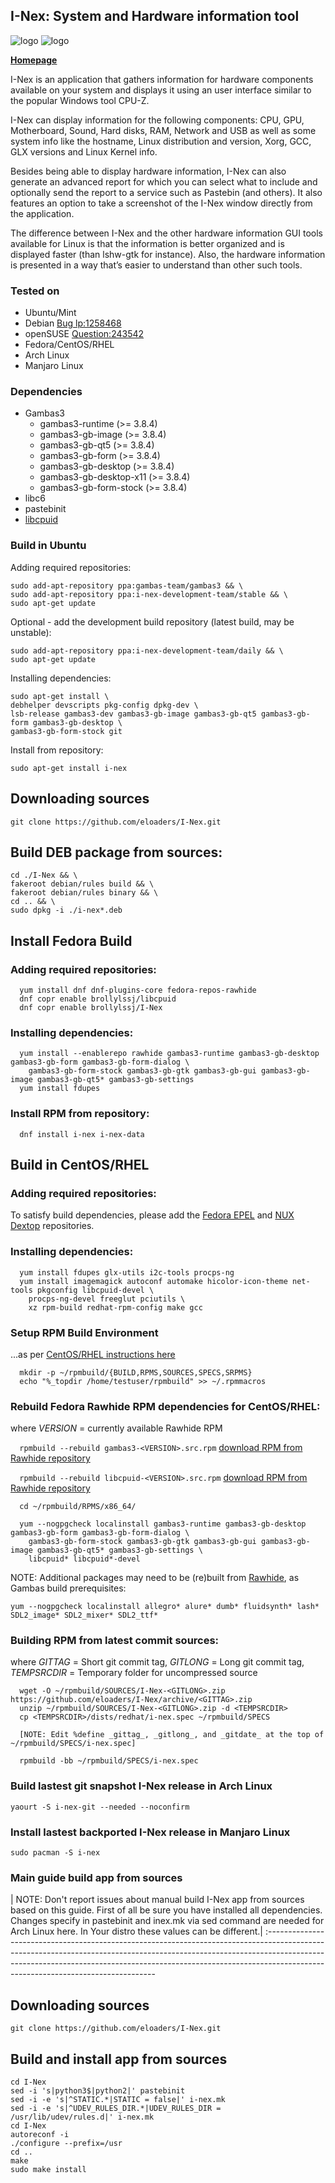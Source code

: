 ## I-Nex: System and Hardware information tool

<p align="left">
  <img src="https://raw.githubusercontent.com/eloaders/I-Nex/master/I-Nex/i-nex/logo/i-nex.0.4.x.png" alt="logo"/> <img src="http://wstaw.org/m/2014/02/24/02202014003011573_1.png" alt="logo"/>
</p>

**[Homepage](http://i-nex.linux.pl/)**

I-Nex is an application that gathers information for hardware components available on your system and displays it using an user interface similar to the popular Windows tool CPU-Z.

I-Nex can display information for the following components: CPU, GPU, Motherboard, Sound, Hard disks, RAM, Network and USB as well as some system info like the hostname, Linux distribution and version, Xorg, GCC, GLX versions and Linux Kernel info.

Besides being able to display hardware information, I-Nex can also generate an advanced report for which you can select what to include and optionally send the report to a service such as Pastebin (and others). It also features an option to take a screenshot of the I-Nex window directly from the application.

The difference between I-Nex and the other hardware information GUI tools available for Linux is that the information is better organized and is displayed faster (than lshw-gtk for instance). Also, the hardware information is presented in a way that’s easier to understand than other such tools.

### Tested on

* Ubuntu/Mint
* Debian [Bug lp:1258468](https://bugs.launchpad.net/i-nex/+bug/1258468)
* openSUSE [Question:243542](https://answers.launchpad.net/i-nex/+question/243542)
* Fedora/CentOS/RHEL
* Arch Linux
* Manjaro Linux

### Dependencies
* Gambas3
  * gambas3-runtime (>= 3.8.4)
  * gambas3-gb-image (>= 3.8.4)
  * gambas3-gb-qt5 (>= 3.8.4)
  * gambas3-gb-form (>= 3.8.4)
  * gambas3-gb-desktop (>= 3.8.4)
  * gambas3-gb-desktop-x11 (>= 3.8.4)
  * gambas3-gb-form-stock (>= 3.8.4)
* libc6
* pastebinit
* [libcpuid](https://github.com/anrieff/libcpuid)

### Build in Ubuntu

Adding required repositories:
```
sudo add-apt-repository ppa:gambas-team/gambas3 && \
sudo add-apt-repository ppa:i-nex-development-team/stable && \
sudo apt-get update
```
Optional - add the development build repository (latest build, may be unstable):
```
sudo add-apt-repository ppa:i-nex-development-team/daily && \
sudo apt-get update
```
Installing dependencies:
```
sudo apt-get install \
debhelper devscripts pkg-config dpkg-dev \
lsb-release gambas3-dev gambas3-gb-image gambas3-gb-qt5 gambas3-gb-form gambas3-gb-desktop \
gambas3-gb-form-stock git
```
Install from repository:
```
sudo apt-get install i-nex
```
## Downloading sources
```
git clone https://github.com/eloaders/I-Nex.git
```
## Build DEB package from sources:
```
cd ./I-Nex && \
fakeroot debian/rules build && \ 
fakeroot debian/rules binary && \
cd .. && \
sudo dpkg -i ./i-nex*.deb
```


## Install Fedora Build

### Adding required repositories:
```
  yum install dnf dnf-plugins-core fedora-repos-rawhide
  dnf copr enable brollylssj/libcpuid
  dnf copr enable brollylssj/I-Nex
```
### Installing dependencies:
```
  yum install --enablerepo rawhide gambas3-runtime gambas3-gb-desktop gambas3-gb-form gambas3-gb-form-dialog \
    gambas3-gb-form-stock gambas3-gb-gtk gambas3-gb-gui gambas3-gb-image gambas3-gb-qt5* gambas3-gb-settings
  yum install fdupes
```
### Install RPM from repository:
```
  dnf install i-nex i-nex-data
```


## Build in CentOS/RHEL

### Adding required repositories:

To satisfy build dependencies, please add the [Fedora EPEL](https://fedoraproject.org/wiki/EPEL) and [NUX Dextop](https://li.nux.ro/repos.html) repositories.

### Installing dependencies:
```
  yum install fdupes glx-utils i2c-tools procps-ng
  yum install imagemagick autoconf automake hicolor-icon-theme net-tools pkgconfig libcpuid-devel \
    procps-ng-devel freeglut pciutils \
    xz rpm-build redhat-rpm-config make gcc
```
### Setup RPM Build Environment
...as per [CentOS/RHEL instructions here](https://wiki.centos.org/HowTos/SetupRpmBuildEnvironment)
```
  mkdir -p ~/rpmbuild/{BUILD,RPMS,SOURCES,SPECS,SRPMS}
  echo "%_topdir /home/testuser/rpmbuild" >> ~/.rpmmacros
```
### Rebuild Fedora Rawhide RPM dependencies for CentOS/RHEL:
where _VERSION_ = currently available Rawhide RPM

`  rpmbuild --rebuild gambas3-<VERSION>.src.rpm` [download RPM from Rawhide repository](https://download.fedoraproject.org/pub/fedora/linux/development/rawhide/Everything/source/tree/Packages/)

`  rpmbuild --rebuild libcpuid-<VERSION>.src.rpm` [download RPM from Rawhide repository](https://download.fedoraproject.org/pub/fedora/linux/development/rawhide/Everything/source/tree/Packages/)
```
  cd ~/rpmbuild/RPMS/x86_64/
  
  yum --nogpgcheck localinstall gambas3-runtime gambas3-gb-desktop gambas3-gb-form gambas3-gb-form-dialog \
    gambas3-gb-form-stock gambas3-gb-gtk gambas3-gb-gui gambas3-gb-image gambas3-gb-qt5* gambas3-gb-settings \
    libcpuid* libcpuid*-devel
```
NOTE: Additional packages may need to be (re)built from [Rawhide](https://download.fedoraproject.org/pub/fedora/linux/development/rawhide/Everything/source/tree/Packages/), as Gambas build prerequisites:
```
yum --nogpgcheck localinstall allegro* alure* dumb* fluidsynth* lash* SDL2_image* SDL2_mixer* SDL2_ttf*
```

### Building RPM from latest commit sources:
where _GITTAG_ = Short git commit tag,
_GITLONG_ = Long git commit tag,
_TEMPSRCDIR_ = Temporary folder for uncompressed source

```
  wget -O ~/rpmbuild/SOURCES/I-Nex-<GITLONG>.zip https://github.com/eloaders/I-Nex/archive/<GITTAG>.zip
  unzip ~/rpmbuild/SOURCES/I-Nex-<GITLONG>.zip -d <TEMPSRCDIR>
  cp <TEMPSRCDIR>/dists/redhat/i-nex.spec ~/rpmbuild/SPECS

  [NOTE: Edit %define _gittag_, _gitlong_, and _gitdate_ at the top of ~/rpmbuild/SPECS/i-nex.spec]

  rpmbuild -bb ~/rpmbuild/SPECS/i-nex.spec
```

### Build lastest git snapshot I-Nex release in Arch Linux
```
yaourt -S i-nex-git --needed --noconfirm
```

### Install lastest backported I-Nex release in Manjaro Linux
```
sudo pacman -S i-nex
```

### Main guide build app from sources

| NOTE: Don't report issues about manual build I-Nex app from sources based on this guide. First of all be sure you have installed all dependencies. Changes specify in pastebinit and inex.mk via sed command are needed for Arch Linux here. In Your distro these values can be different.|
:--------------------------------------------------------------------------------------------------------------------------------------------------------------------------------------------------------------------------------------------------------------------------------------------


## Downloading sources
```
git clone https://github.com/eloaders/I-Nex.git
```
## Build and install app from sources
```
cd I-Nex
sed -i 's|python3$|python2|' pastebinit
sed -i -e 's|^STATIC.*|STATIC = false|' i-nex.mk
sed -i -e 's|^UDEV_RULES_DIR.*|UDEV_RULES_DIR = /usr/lib/udev/rules.d|' i-nex.mk
cd I-Nex
autoreconf -i
./configure --prefix=/usr
cd ..
make
sudo make install
```


